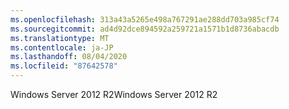 ```yaml
---
ms.openlocfilehash: 313a43a5265e498a767291ae288dd703a985cf74
ms.sourcegitcommit: ad4d92dce894592a259721a1571b1d8736abacdb
ms.translationtype: MT
ms.contentlocale: ja-JP
ms.lasthandoff: 08/04/2020
ms.locfileid: "87642578"
---
```

<span data-ttu-id="5ba68-101">Windows Server 2012 R2</span><span class="sxs-lookup"><span data-stu-id="5ba68-101">Windows Server 2012 R2</span></span>
